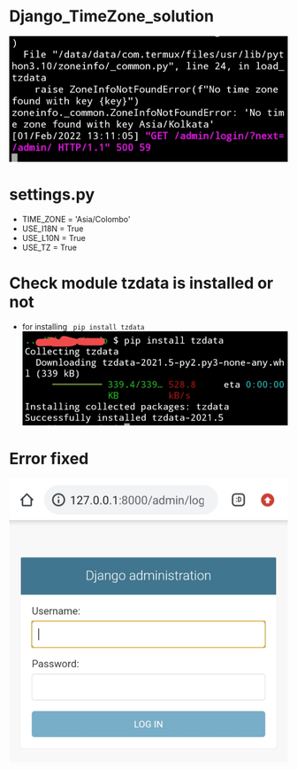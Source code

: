 # Django_TimeZone_solution
![CHEESE!](error.jpg)

# settings.py
- TIME_ZONE = 'Asia/Colombo'
- USE_I18N = True
- USE_L10N = True
- USE_TZ = True
# Check module tzdata is installed or not
- for installing 
<code> pip install tzdata </code>
![CHEESE!](tzdata.jpg)
# Error fixed
![CHEESE!](admin.jpg)
